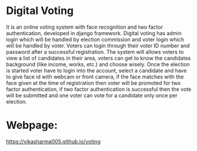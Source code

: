 # Digital Voting
It is an online voting system with face recognition and two factor authentication, developed in django framework.  Digital voting has admin login which will be handled by election commission and voter login which will be handled by voter. Voters can login through their voter ID number and password after a successful registration. The system will allows voters to view a list of candidates in their area, voters can get to know the candidates background (like income, works, etc.) and choose wisely. Once the election is started voter have to login into the account, select a candidate and have to give face id with webcam or front camera, if the face matches with the face given at the time of registration then voter will be promoted for two factor authentication, if two factor authentication is successful then the vote will be submitted and one voter can vote for a candidate only once per election.
# Webpage: 
https://vikasharma005.github.io/voting
